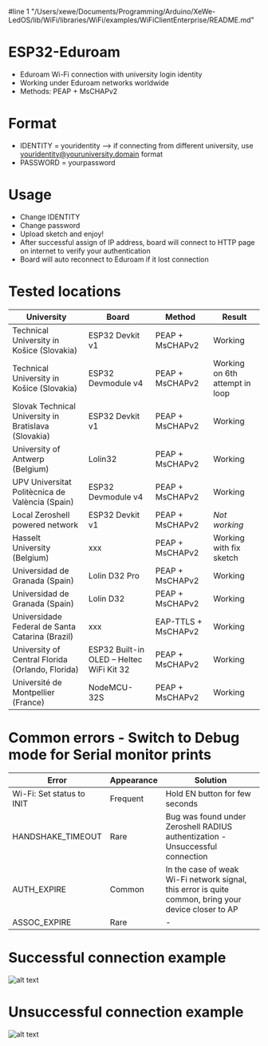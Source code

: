 #line 1 "/Users/xewe/Documents/Programming/Arduino/XeWe-LedOS/lib/WiFi/libraries/WiFi/examples/WiFiClientEnterprise/README.md"
# ESP32-Eduroam
* Eduroam Wi-Fi connection with university login identity
* Working under Eduroam networks worldwide
* Methods: PEAP + MsCHAPv2

# Format
* IDENTITY = youridentity   --> if connecting from different university, use youridentity@youruniversity.domain format
* PASSWORD = yourpassword

# Usage
* Change IDENTITY
* Change password
* Upload sketch and enjoy!
* After successful assign of IP address, board will connect to HTTP page on internet to verify your authentication
* Board will auto reconnect to Eduroam if it lost connection

# Tested locations
<!-- vale off -->
|University|Board|Method|Result|
|-------------|-------------| -----|------|
|Technical University in Košice (Slovakia)|ESP32 Devkit v1|PEAP + MsCHAPv2|Working|
|Technical University in Košice (Slovakia)|ESP32 Devmodule v4|PEAP + MsCHAPv2|Working on 6th attempt in loop|
|Slovak Technical University in Bratislava (Slovakia)|ESP32 Devkit v1|PEAP + MsCHAPv2|Working|
|University of Antwerp (Belgium)|Lolin32|PEAP + MsCHAPv2|Working|
|UPV Universitat Politècnica de València (Spain)|ESP32 Devmodule v4|PEAP + MsCHAPv2|Working|
|Local Zeroshell powered network|ESP32 Devkit v1|PEAP + MsCHAPv2|*Not working*|
|Hasselt University (Belgium)|xxx|PEAP + MsCHAPv2|Working with fix sketch|
|Universidad de Granada (Spain)|Lolin D32 Pro|PEAP + MsCHAPv2|Working|
|Universidad de Granada (Spain)|Lolin D32|PEAP + MsCHAPv2|Working|
|Universidade Federal de Santa Catarina (Brazil)|xxx|EAP-TTLS + MsCHAPv2|Working|
|University of Central Florida (Orlando, Florida)|ESP32 Built-in OLED – Heltec WiFi Kit 32|PEAP + MsCHAPv2|Working|
|Université de Montpellier (France)|NodeMCU-32S|PEAP + MsCHAPv2|Working|
<!-- vale on -->

# Common errors - Switch to Debug mode for Serial monitor prints
|Error|Appearance|Solution|
|-------------|-------------|-------------|
|Wi-Fi: Set status to INIT|Frequent|Hold EN button for few seconds|
|HANDSHAKE_TIMEOUT|Rare|Bug was found under Zeroshell RADIUS authentization - Unsuccessful connection|
|AUTH_EXPIRE|Common|In the case of weak Wi-Fi network signal, this error is quite common, bring your device closer to AP|
|ASSOC_EXPIRE|Rare|-|
# Successful connection example
 ![alt text](https://i.nahraj.to/f/24Kc.png)
# Unsuccessful connection example
 ![alt text](https://camo.githubusercontent.com/87e47d1b27f4e8ace87423e40e8edbce7983bafa/68747470733a2f2f692e6e616872616a2e746f2f662f323435572e504e47)

